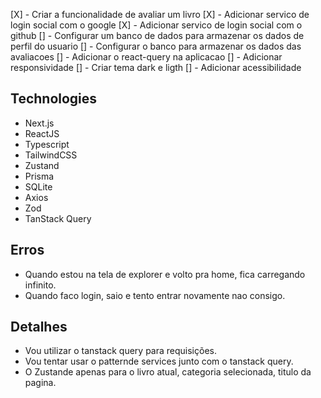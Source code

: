 [X] - Criar a funcionalidade de avaliar um livro
[X] - Adicionar servico de login social com o google
[X] - Adicionar servico de login social com o github
[] - Configurar um banco de dados para armazenar os dados de perfil do usuario
[] - Configurar o banco para armazenar os dados das avaliacoes
[] - Adicionar o react-query na aplicacao
[] - Adicionar responsividade
[] - Criar tema dark e ligth
[] - Adicionar acessibilidade

## Technologies

- Next.js
- ReactJS
- Typescript
- TailwindCSS
- Zustand
- Prisma
- SQLite
- Axios
- Zod
- TanStack Query

## Erros

- Quando estou na tela de explorer e volto pra home, fica carregando infinito.
- Quando faco login, saio e tento entrar novamente nao consigo.

## Detalhes

- Vou utilizar o tanstack query para requisições.
- Vou tentar usar o patternde services junto com o tanstack query.
- O Zustande apenas para o livro atual, categoria selecionada, titulo da pagina.
